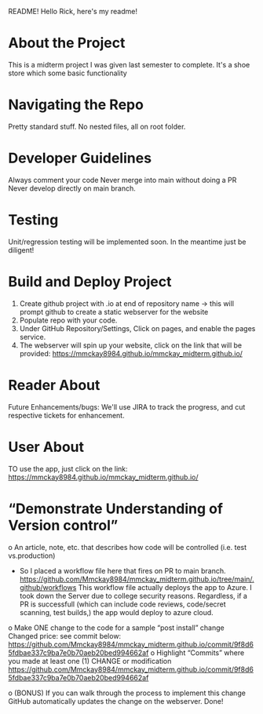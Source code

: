 README!
Hello Rick, here's my readme!

# About the Project
This is a midterm project I was given last semester to complete. It's a shoe store which some basic functionality

# Navigating the Repo
Pretty standard stuff. No nested files, all on root folder. 


# Developer Guidelines
Always comment your code
Never merge into main without doing a PR
Never develop directly on main branch.

# Testing
Unit/regression testing will be implemented soon. In the meantime just be diligent! 

# Build and Deploy Project
1. Create github project with .io at end of repository name -> this will prompt github to create a static webserver for the website
2. Populate repo with your code. 
3. Under GitHub Repository/Settings, Click on pages, and enable the pages service.
4. The webserver will spin up your website, click on the link that will be provided: https://mmckay8984.github.io/mmckay_midterm.github.io/

# Reader About
Future Enhancements/bugs:
We'll use JIRA to track the progress, and cut respective tickets for enhancement.

# User About
TO use the app, just click on the link: https://mmckay8984.github.io/mmckay_midterm.github.io/

#  “Demonstrate Understanding of Version control”
o An article, note, etc. that describes how code will be controlled (i.e. test vs.production)

- So I placed a workflow file here that fires on PR to main branch. https://github.com/Mmckay8984/mmckay_midterm.github.io/tree/main/.github/workflows
This workflow file actually deploys the app to Azure. I took down the Server due to college security reasons. Regardless, if a PR is successfull (which can include
code reviews, code/secret scanning, test builds,) the app would deploy to azure cloud.

o Make ONE change to the code for a sample “post install” change
Changed price: see commit below:
https://github.com/Mmckay8984/mmckay_midterm.github.io/commit/9f8d65fdbae337c9ba7e0b70aeb20bed994662af
o Highlight “Commits” where you made at least one (1) CHANGE or modification
https://github.com/Mmckay8984/mmckay_midterm.github.io/commit/9f8d65fdbae337c9ba7e0b70aeb20bed994662af

o (BONUS) If you can walk through the process to implement this change
GitHub automatically updates the change on the webserver. Done!



